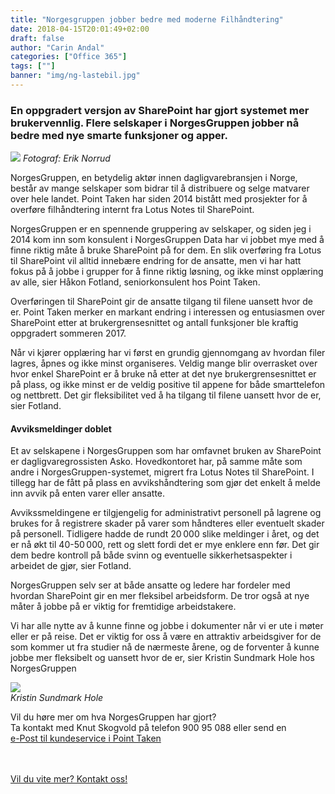 ```yaml
---
title: "Norgesgruppen jobber bedre med moderne Filhåndtering"
date: 2018-04-15T20:01:49+02:00
draft: false
author: "Carin Andal"
categories: ["Office 365"]
tags: [""]
banner: "img/ng-lastebil.jpg"
---
```


### En oppgradert versjon av SharePoint har gjort systemet mer brukervennlig. Flere selskaper i NorgesGruppen jobber nå bedre med nye smarte funksjoner og apper. 

<img class="img-fluid mt-3 mb-3" src="/img/ng-lastebil.jpg" /> 
<em>Fotograf: Erik Norrud</em>

NorgesGruppen, en betydelig aktør innen dagligvarebransjen i Norge, består av mange selskaper som bidrar til å distribuere og selge matvarer over hele landet. Point Taken har siden 2014 bistått med prosjekter for å overføre filhåndtering internt fra Lotus Notes til SharePoint.  

NorgesGruppen er en spennende gruppering av selskaper, og siden jeg i 2014 kom inn som konsulent i NorgesGruppen Data har vi jobbet mye med å finne riktig måte å bruke SharePoint på for dem. En slik overføring fra Lotus til SharePoint vil alltid innebære endring for de ansatte, men vi har hatt fokus på å jobbe i grupper for å finne riktig løsning, og ikke minst opplæring av alle, sier Håkon Fotland, seniorkonsulent hos Point Taken.  

Overføringen til SharePoint gir de ansatte tilgang til filene uansett hvor de er. Point Taken merker en markant endring i interessen og entusiasmen over SharePoint etter at brukergrensesnittet og antall funksjoner ble kraftig oppgradert sommeren 2017.  

Når vi kjører opplæring har vi først en grundig gjennomgang av hvordan filer lagres, åpnes og ikke minst organiseres. Veldig mange blir overrasket over hvor enkel SharePoint er å bruke nå etter at det nye brukergrensesnittet er på plass, og ikke minst er de veldig positive til appene for både smarttelefon og nettbrett. Det gir fleksibilitet ved å ha tilgang til filene uansett hvor de er, sier Fotland.


#### Avviksmeldinger doblet 

Et av selskapene i NorgesGruppen som har omfavnet bruken av SharePoint er dagligvaregrossisten Asko. Hovedkontoret har, på samme måte som andre i NorgesGruppen-systemet, migrert fra Lotus Notes til SharePoint. I tillegg har de fått på plass en avvikshåndtering som gjør det enkelt å melde inn avvik på enten varer eller ansatte. 

Avvikssmeldingene er tilgjengelig for administrativt personell på lagrene og brukes for å registrere skader på varer som håndteres eller eventuelt skader på personell. Tidligere hadde de rundt 20 000 slike meldinger i året, og det er nå økt til 40-50 000, rett og slett fordi det er mye enklere enn før. Det gir dem bedre kontroll på både svinn og eventuelle sikkerhetsaspekter i arbeidet de gjør, sier Fotland.  

NorgesGruppen selv ser at både ansatte og ledere har fordeler med hvordan SharePoint gir en mer fleksibel arbeidsform. De tror også at nye måter å jobbe på er viktig for fremtidige arbeidstakere.  

Vi har alle nytte av å kunne finne og jobbe i dokumenter når vi er ute i møter eller er på reise. Det er viktig for oss å være en attraktiv arbeidsgiver for de som kommer ut fra studier nå de nærmeste årene, og de forventer å kunne jobbe mer fleksibelt og uansett hvor de er, sier Kristin Sundmark Hole hos NorgesGruppen   

<img class="img-fluid mt-3 mb-3" src="/img/ksh.jpg" />
</br >
<em>Kristin Sundmark Hole</em>
 
Vil du høre mer om hva NorgesGruppen har gjort?
<br>
Ta kontakt med Knut Skogvold på telefon 900 95 088 eller send en <br>
<a href="kundeservice i pointtaken.no"  rel="nofollow" onclick="this.href='mailto:' + 'kundeservice' + '@' + 'pointtaken.no'">e-Post til kundeservice i Point Taken</a>
<br>
<br>

<br>
    <a class="btn btn-primary btn-full" href="/contact/" role="button">Vil du vite mer? Kontakt oss!</a>
<br>
<br>